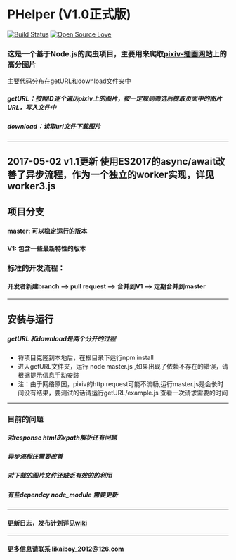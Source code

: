 # PHelper (V1.0正式版)
[![Build Status](https://travis-ci.org/Yuki-Minakami/PHelper.svg?branch=v1)](https://travis-ci.org/Yuki-Minakami/PHelper)
[![Open Source Love](https://badges.frapsoft.com/os/mit/mit.svg?v=102)](https://github.com/ellerbrock/open-source-badge/)

### 这是一个基于Node.js的爬虫项目，主要用来爬取[pixiv-插画网站](http://pixiv.net)上的高分图片
主要代码分布在getURL和download文件夹中
##### getURL：按照ID逐个遍历pixiv上的图片，按一定规则筛选后提取页面中的图片URL，写入文件中
##### download：读取url文件下载图片

----------------
2017-05-02 
v1.1更新 使用ES2017的async/await改善了异步流程，作为一个独立的worker实现，详见worker3.js
----------------

## 项目分支
####  master: 可以稳定运行的版本
####  V1:     包含一些最新特性的版本

### 标准的开发流程：
#### 开发者新建branch --> pull request --> 合并到V1 --> 定期合并到master

---------------------------------

## 安装与运行
##### getURL 和download是两个分开的过程

* 将项目克隆到本地后，在根目录下运行npm install
* 进入getURL文件夹，运行 node master.js ,如果出现了依赖不存在的错误，请根据提示信息手动安装
* 注：由于网络原因，pixiv的http request可能不流畅,运行master.js是会长时间没有结果，要测试的话请运行getURL/example.js 查看一次请求需要的时间

------------------

### 目前的问题
##### 对response html的xpath解析还有问题
##### 异步流程还需要改善 
##### 对下载的图片文件还缺乏有效的的利用
##### 有些dependcy node_module 需要更新
--------------------------------
  
#### 更新日志，发布计划详见[wiki](https://github.com/Yuki-Minakami/PHelper/wiki) 
----------  
  
#### 更多信息请联系 likaiboy_2012@126.com





